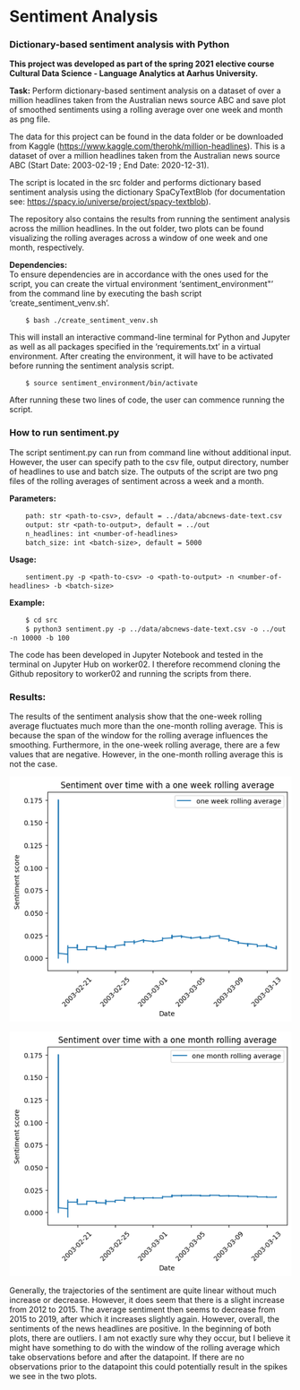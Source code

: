 # Sentiment Analysis
### Dictionary-based sentiment analysis with Python
**This project was developed as part of the spring 2021 elective course Cultural Data Science - Language Analytics at Aarhus University.** <br>

__Task:__ Perform dictionary-based sentiment analysis on a dataset of over a million headlines taken from the Australian news source ABC 
and save plot of smoothed sentiments using a rolling average over one week and month as png file. <br>

The data for this project can be found in the data folder or be downloaded from Kaggle (https://www.kaggle.com/therohk/million-headlines). 
This is a dataset of over a million headlines taken from the Australian news source ABC (Start Date: 2003-02-19 ; End Date: 2020-12-31).

The script is located in the src folder and performs dictionary based sentiment analysis using the dictionary SpaCyTextBlob (for documentation see: https://spacy.io/universe/project/spacy-textblob).

The repository also contains the results from running the sentiment analysis across the million headlines. 
In the out folder, two plots can be found visualizing the rolling averages across a window of one week and one month, respectively. <br> 

__Dependencies:__ <br>
To ensure dependencies are in accordance with the ones used for the script, you can create the virtual environment ‘sentiment_environment"’ from the command line by executing the bash script ‘create_sentiment_venv.sh’. 
```
    $ bash ./create_sentiment_venv.sh
```
This will install an interactive command-line terminal for Python and Jupyter as well as all packages specified in the ‘requirements.txt’ in a virtual environment. 
After creating the environment, it will have to be activated before running the sentiment analysis script.
```    
    $ source sentiment_environment/bin/activate
```
After running these two lines of code, the user can commence running the script. <br>

### How to run sentiment.py <br>
The script sentiment.py can run from command line without additional input. 
However, the user can specify path to the csv file, output directory, number of headlines to use and batch size.
The outputs of the script are two png files of the rolling averages of sentiment across a week and a month.

__Parameters:__ <br>
```
    path: str <path-to-csv>, default = ../data/abcnews-date-text.csv
    output: str <path-to-output>, default = ../out
    n_headlines: int <number-of-headlines>
    batch_size: int <batch-size>, default = 5000

```
    
__Usage:__ <br>
```
    sentiment.py -p <path-to-csv> -o <path-to-output> -n <number-of-headlines> -b <batch-size>
```
    
__Example:__ <br>
```
    $ cd src
    $ python3 sentiment.py -p ../data/abcnews-date-text.csv -o ../out -n 10000 -b 100

```

The code has been developed in Jupyter Notebook and tested in the terminal on Jupyter Hub on worker02. I therefore recommend cloning the Github repository to worker02 and running the scripts from there. 

### Results:
The results of the sentiment analysis show that the one-week rolling average fluctuates much more than the one-month rolling average. This is because the span of the window for the rolling average influences the smoothing. Furthermore, in the one-week rolling average, there are a few values that are negative. However, in the one-month rolling average this is not the case. <br>


![alt text](https://github.com/miemartinez/SentimentAnalysis/blob/main/out/news_sentiment_week.png?raw=true)

![alt text](https://github.com/miemartinez/SentimentAnalysis/blob/main/out/news_sentiment_month.png?raw=true)

Generally, the trajectories of the sentiment are quite linear without much increase or decrease. However, it does seem that there is a slight increase from 2012 to 2015. 
The average sentiment then seems to decrease from 2015 to 2019, after which it increases slightly again. However, overall, the sentiments of the news headlines are positive. 
In the beginning of both plots, there are outliers. I am not exactly sure why they occur, but I believe it might have something to do with the window of the rolling average which take observations before and after the datapoint. 
If there are no observations prior to the datapoint this could potentially result in the spikes we see in the two plots.


